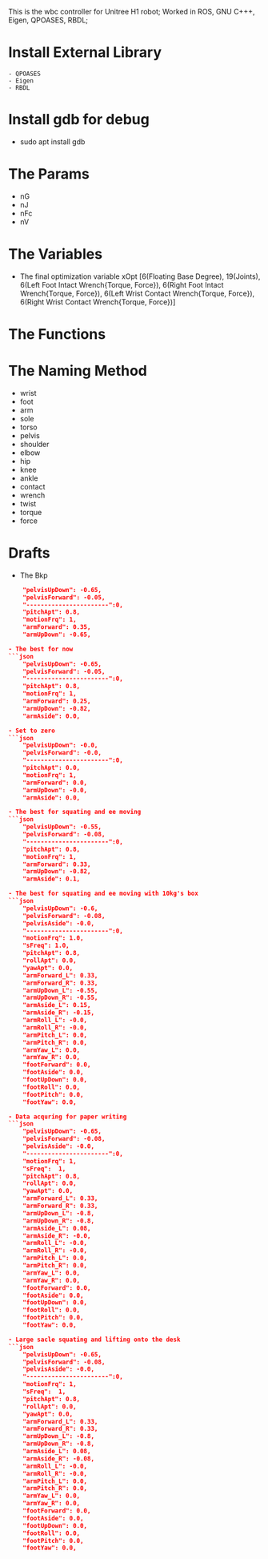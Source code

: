 This is the wbc controller for Unitree H1 robot;
Worked in ROS, GNU C+++, Eigen, QPOASES, RBDL;

# Install  External Library
    - QPOASES
    - Eigen
    - RBDL

# Install gdb for debug
- sudo apt install gdb

# The Params
- nG
- nJ
- nFc
- nV

# The Variables
- The final optimization variable
xOpt [6(Floating Base Degree), 19(Joints), 6(Left Foot Intact Wrench{Torque, Force}), 
      6(Right Foot Intact Wrench{Torque, Force}), 6(Left Wrist Contact Wrench{Torque, Force}), 6(Right Wrist Contact Wrench{Torque, Force})]


# The Functions


# The Naming Method
- wrist
- foot
- arm
- sole
- torso
- pelvis
- shoulder
- elbow
- hip
- knee
- ankle
- contact
- wrench
- twist
- torque
- force

# Drafts
- The Bkp
```json
    "pelvisUpDown": -0.65,
    "pelvisForward": -0.05,
    "-----------------------":0,
    "pitchApt": 0.8,
    "motionFrq": 1,
    "armForward": 0.35,
    "armUpDown": -0.65,

- The best for now
```json
    "pelvisUpDown": -0.65,
    "pelvisForward": -0.05,
    "-----------------------":0,
    "pitchApt": 0.8,
    "motionFrq": 1,
    "armForward": 0.25,
    "armUpDown": -0.82,
    "armAside": 0.0,

- Set to zero
```json
    "pelvisUpDown": -0.0,
    "pelvisForward": -0.0,
    "-----------------------":0,
    "pitchApt": 0.0,
    "motionFrq": 1,
    "armForward": 0.0,
    "armUpDown": -0.0,
    "armAside": 0.0,

- The best for squating and ee moving
```json
    "pelvisUpDown": -0.55,
    "pelvisForward": -0.08,
    "-----------------------":0,
    "pitchApt": 0.8,
    "motionFrq": 1,
    "armForward": 0.33,
    "armUpDown": -0.82,
    "armAside": 0.1,

- The best for squating and ee moving with 10kg's box
```json
    "pelvisUpDown": -0.6,
    "pelvisForward": -0.08,
    "pelvisAside": -0.0,
    "-----------------------":0,
    "motionFrq": 1.0,
    "sFreq": 1.0,
    "pitchApt": 0.8,
    "rollApt": 0.0,
    "yawApt": 0.0,
    "armForward_L": 0.33,
    "armForward_R": 0.33,
    "armUpDown_L": -0.55,
    "armUpDown_R": -0.55,
    "armAside_L": 0.15,
    "armAside_R": -0.15,
    "armRoll_L": -0.0,
    "armRoll_R": -0.0,
    "armPitch_L": 0.0,
    "armPitch_R": 0.0,
    "armYaw_L": 0.0,
    "armYaw_R": 0.0,
    "footForward": 0.0,
    "footAside": 0.0,
    "footUpDown": 0.0,
    "footRoll": 0.0,
    "footPitch": 0.0,
    "footYaw": 0.0,

- Data acquring for paper writing
```json
    "pelvisUpDown": -0.65,
    "pelvisForward": -0.08,
    "pelvisAside": -0.0,
    "-----------------------":0,
    "motionFrq": 1,
    "sFreq":  1,
    "pitchApt": 0.8,
    "rollApt": 0.0,
    "yawApt": 0.0,
    "armForward_L": 0.33,
    "armForward_R": 0.33,
    "armUpDown_L": -0.8,
    "armUpDown_R": -0.8,
    "armAside_L": 0.08,
    "armAside_R": -0.0,
    "armRoll_L": -0.0,
    "armRoll_R": -0.0,
    "armPitch_L": 0.0,
    "armPitch_R": 0.0,
    "armYaw_L": 0.0,
    "armYaw_R": 0.0,
    "footForward": 0.0,
    "footAside": 0.0,
    "footUpDown": 0.0,
    "footRoll": 0.0,
    "footPitch": 0.0,
    "footYaw": 0.0,

- Large sacle squating and lifting onto the desk
```json
    "pelvisUpDown": -0.65,
    "pelvisForward": -0.08,
    "pelvisAside": -0.0,
    "-----------------------":0,
    "motionFrq": 1,
    "sFreq":  1,
    "pitchApt": 0.8,
    "rollApt": 0.0,
    "yawApt": 0.0,
    "armForward_L": 0.33,
    "armForward_R": 0.33,
    "armUpDown_L": -0.8,
    "armUpDown_R": -0.8,
    "armAside_L": 0.08,
    "armAside_R": -0.08,
    "armRoll_L": -0.0,
    "armRoll_R": -0.0,
    "armPitch_L": 0.0,
    "armPitch_R": 0.0,
    "armYaw_L": 0.0,
    "armYaw_R": 0.0,
    "footForward": 0.0,
    "footAside": 0.0,
    "footUpDown": 0.0,
    "footRoll": 0.0,
    "footPitch": 0.0,
    "footYaw": 0.0,